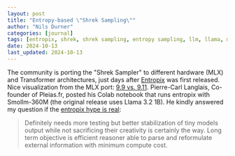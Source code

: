 ```yaml
---
layout: post
title: "Entropy-based \"Shrek Sampling\""
author: "Nils Durner"
categories: [journal]
tags: [entropix, shrek, shrek sampling, entropy sampling, llm, llama, mlx, slm]
date: 2024-10-13
last_updated: 2024-10-13
---
```


The community is porting the "Shrek Sampler" to different hardware (MLX) and Transformer architectures, just days after [Entropix](https://github.com/xjdr-alt/entropix) was first released. Nice visualization from the MLX port: [9.9 vs. 9.11](https://x.com/sam_e_farrar/status/1844791813913083998). Pierre-Carl Langlais, Co-founder of Pleias.fr, posted his Colab notebook that runs entropix with Smollm-360M (the original release uses Llama 3.2 1B). He kindly answered my question if the [entropix hype is real](https://www.linkedin.com/feed/update/urn:li:activity:7250786301011017728?commentUrn=urn%3Ali%3Acomment%3A%28activity%3A7250786301011017728%2C7250808642621304832%29&dashCommentUrn=urn%3Ali%3Afsd_comment%3A%287250808642621304832%2Curn%3Ali%3Aactivity%3A7250786301011017728%29):
> Definitely needs more testing but better stabilization of tiny models output while not sacrificing their creativity is certainly the way. Long term objective is efficient reasoner able to parse and reformulate external information with minimum compute cost.